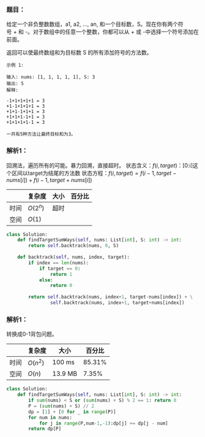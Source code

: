 ### 题目：
给定一个非负整数数组，a1, a2, ..., an, 和一个目标数，S。现在你有两个符号 + 和 -。对于数组中的任意一个整数，你都可以从 + 或 -中选择一个符号添加在前面。

返回可以使最终数组和为目标数 S 的所有添加符号的方法数。

```
示例 1:

输入: nums: [1, 1, 1, 1, 1], S: 3
输出: 5
解释: 

-1+1+1+1+1 = 3
+1-1+1+1+1 = 3
+1+1-1+1+1 = 3
+1+1+1-1+1 = 3
+1+1+1+1-1 = 3

一共有5种方法让最终目标和为3。
```


### 解析1：
回溯法，遍历所有的可能。暴力回溯，直接超时。
状态含义：$f(i,target)$：[0:i]这个区间以target为结尾的方法数
状态方程：$f(i,target) = f(i-1,target-nums[i]) + f(i-1, target+nums[i])$

|  |复杂度|大小|百分比|
|--|--|--|--|
|时间|$O(2^n)$|超时| |
|空间|$O(1)$| | |

```python
class Solution:
    def findTargetSumWays(self, nums: List[int], S: int) -> int:
        return self.backtrack(nums, 0, S)
    
    def backtrack(self, nums, index, target):
        if index == len(nums):
            if target == 0:
                return 1
            else:
                return 0
        
        return self.backtrack(nums, index+1, target-nums[index]) + \
                self.backtrack(nums, index+1, target+nums[index])
```

### 解析1：
转换成0-1背包问题。

|  |复杂度|大小|百分比|
|--|--|--|--|
|时间|$O(n^2)$|100 ms|85.31%|
|空间|$O(n)$|13.9 MB|7.35%|

```python
class Solution:
    def findTargetSumWays(self, nums: List[int], S: int) -> int:
        if sum(nums) < S or (sum(nums) + S) % 2 == 1: return 0
        P = (sum(nums) + S) // 2
        dp = [1] + [0 for _ in range(P)]
        for num in nums:
            for j in range(P,num-1,-1):dp[j] += dp[j - num]
        return dp[P]
```